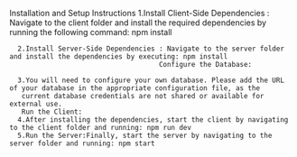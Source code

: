 Installation and Setup Instructions
      1.Install Client-Side Dependencies : Navigate to the client folder and install the required dependencies by running the following 
                                         command: npm install
                                         
      2.Install Server-Side Dependencies : Navigate to the server folder and install the dependencies by executing: npm install
                                         Configure the Database:
                                         
      3.You will need to configure your own database. Please add the URL of your database in the appropriate configuration file, as the 
       current database credentials are not shared or available for external use.
       Run the Client:
      4.After installing the dependencies, start the client by navigating to the client folder and running: npm run dev
      5.Run the Server:Finally, start the server by navigating to the server folder and running: npm start

